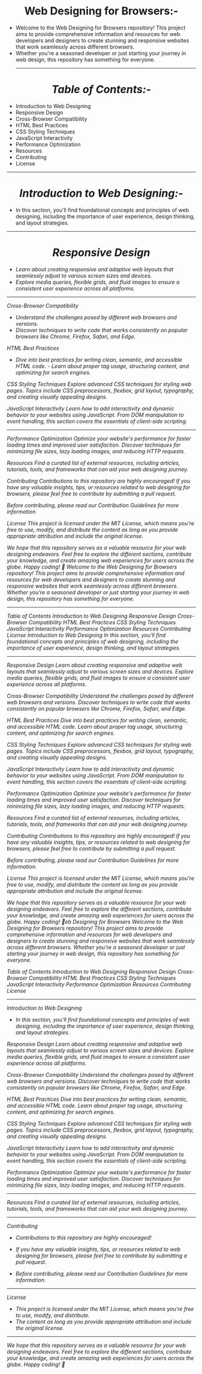 <h1 align="Center"><b>Web Designing for Browsers:-</b></h1>

- Welcome to the Web Designing for Browsers repository! This project aims to provide comprehensive information and resources for web developers and designers to create stunning and responsive websites that work seamlessly across different browsers.
- Whether you're a seasoned developer or just starting your journey in web design, this repository has something for everyone.
  <hr>
<h1 align="Center"><i>Table of Contents:-</i></h1>

- Introduction to Web Designing
- Responsive Design
- Cross-Browser Compatibility
- HTML Best Practices
- CSS Styling Techniques
- JavaScript Interactivity
- Performance Optimization
- Resources
- Contributing
- License
<hr>
<h1 align="Center"><i>Introduction to Web Designing:-</i></h1>

- In this section, you'll find foundational concepts and principles of web designing, including the importance of user experience, design thinking, and layout strategies.
<hr>
<h1 align="Center"><i>Responsive Design</h1>
  
- Learn about creating responsive and adaptive web layouts that seamlessly adjust to various screen sizes and devices. 
- Explore media queries, flexible grids, and fluid images to ensure a consistent user experience across all platforms.
<hr>
Cross-Browser Compatibility

- Understand the challenges posed by different web browsers and versions.
- Discover techniques to write code that works consistently on popular browsers like Chrome, Firefox, Safari, and Edge.

HTML Best Practices

- Dive into best practices for writing clean, semantic, and accessible HTML code. - Learn about proper tag usage, structuring content, and optimizing for search engines.

CSS Styling Techniques
Explore advanced CSS techniques for styling web pages. Topics include CSS preprocessors, flexbox, grid layout, typography, and creating visually appealing designs.

JavaScript Interactivity
Learn how to add interactivity and dynamic behavior to your websites using JavaScript. From DOM manipulation to event handling, this section covers the essentials of client-side scripting.
<hr>
Performance Optimization
Optimize your website's performance for faster loading times and improved user satisfaction. Discover techniques for minimizing file sizes, lazy loading images, and reducing HTTP requests.

Resources
Find a curated list of external resources, including articles, tutorials, tools, and frameworks that can aid your web designing journey.

Contributing
Contributions to this repository are highly encouraged! If you have any valuable insights, tips, or resources related to web designing for browsers, please feel free to contribute by submitting a pull request.

Before contributing, please read our Contribution Guidelines for more information.

License
This project is licensed under the MIT License, which means you're free to use, modify, and distribute the content as long as you provide appropriate attribution and include the original license.

We hope that this repository serves as a valuable resource for your web designing endeavors. Feel free to explore the different sections, contribute your knowledge, and create amazing web experiences for users across the globe. Happy coding! 🚀
Welcome to the Web Designing for Browsers repository! This project aims to provide comprehensive information and resources for web developers and designers to create stunning and responsive websites that work seamlessly across different browsers. Whether you're a seasoned developer or just starting your journey in web design, this repository has something for everyone.
<hr>
Table of Contents
Introduction to Web Designing
Responsive Design
Cross-Browser Compatibility
HTML Best Practices
CSS Styling Techniques
JavaScript Interactivity
Performance Optimization
Resources
Contributing
License
Introduction to Web Designing
In this section, you'll find foundational concepts and principles of web designing, including the importance of user experience, design thinking, and layout strategies.
<hr>
Responsive Design
Learn about creating responsive and adaptive web layouts that seamlessly adjust to various screen sizes and devices. Explore media queries, flexible grids, and fluid images to ensure a consistent user experience across all platforms.

Cross-Browser Compatibility
Understand the challenges posed by different web browsers and versions. Discover techniques to write code that works consistently on popular browsers like Chrome, Firefox, Safari, and Edge.

HTML Best Practices
Dive into best practices for writing clean, semantic, and accessible HTML code. Learn about proper tag usage, structuring content, and optimizing for search engines.

CSS Styling Techniques
Explore advanced CSS techniques for styling web pages. Topics include CSS preprocessors, flexbox, grid layout, typography, and creating visually appealing designs.

JavaScript Interactivity
Learn how to add interactivity and dynamic behavior to your websites using JavaScript. From DOM manipulation to event handling, this section covers the essentials of client-side scripting.

Performance Optimization
Optimize your website's performance for faster loading times and improved user satisfaction. Discover techniques for minimizing file sizes, lazy loading images, and reducing HTTP requests.

Resources
Find a curated list of external resources, including articles, tutorials, tools, and frameworks that can aid your web designing journey.

Contributing
Contributions to this repository are highly encouraged! If you have any valuable insights, tips, or resources related to web designing for browsers, please feel free to contribute by submitting a pull request.

Before contributing, please read our Contribution Guidelines for more information.

License
This project is licensed under the MIT License, which means you're free to use, modify, and distribute the content as long as you provide appropriate attribution and include the original license.

We hope that this repository serves as a valuable resource for your web designing endeavors. Feel free to explore the different sections, contribute your knowledge, and create amazing web experiences for users across the globe. Happy coding! 🚀eb Designing for Browsers
Welcome to the Web Designing for Browsers repository! This project aims to provide comprehensive information and resources for web developers and designers to create stunning and responsive websites that work seamlessly across different browsers. Whether you're a seasoned developer or just starting your journey in web design, this repository has something for everyone.

Table of Contents
Introduction to Web Designing
Responsive Design
Cross-Browser Compatibility
HTML Best Practices
CSS Styling Techniques
JavaScript Interactivity
Performance Optimization
Resources
Contributing
License
<hr>
Introduction to Web Designing

- In this section, you'll find foundational concepts and principles of web designing, including the importance of user experience, design thinking, and layout strategies.

Responsive Design
Learn about creating responsive and adaptive web layouts that seamlessly adjust to various screen sizes and devices. Explore media queries, flexible grids, and fluid images to ensure a consistent user experience across all platforms.

Cross-Browser Compatibility
Understand the challenges posed by different web browsers and versions. Discover techniques to write code that works consistently on popular browsers like Chrome, Firefox, Safari, and Edge.

HTML Best Practices
Dive into best practices for writing clean, semantic, and accessible HTML code. Learn about proper tag usage, structuring content, and optimizing for search engines.

CSS Styling Techniques
Explore advanced CSS techniques for styling web pages. Topics include CSS preprocessors, flexbox, grid layout, typography, and creating visually appealing designs.

JavaScript Interactivity
Learn how to add interactivity and dynamic behavior to your websites using JavaScript. From DOM manipulation to event handling, this section covers the essentials of client-side scripting.

Performance Optimization
Optimize your website's performance for faster loading times and improved user satisfaction. Discover techniques for minimizing file sizes, lazy loading images, and reducing HTTP requests.
<hr>
Resources
Find a curated list of external resources, including articles, tutorials, tools, and frameworks that can aid your web designing journey.
<hr>
Contributing

- Contributions to this repository are highly encouraged!
- If you have any valuable insights, tips, or resources related to web designing for browsers, please feel free to contribute by submitting a pull request.

- Before contributing, please read our Contribution Guidelines for more information.
<hr>
License

- This project is licensed under the MIT License, which means you're free to use, modify, and distribute.
- The content as long as you provide appropriate attribution and include the original license.
<hr>
We hope that this repository serves as a valuable resource for your web designing endeavors. Feel free to explore the different sections, contribute your knowledge, and create amazing web experiences for users across the globe. Happy coding! 🚀
